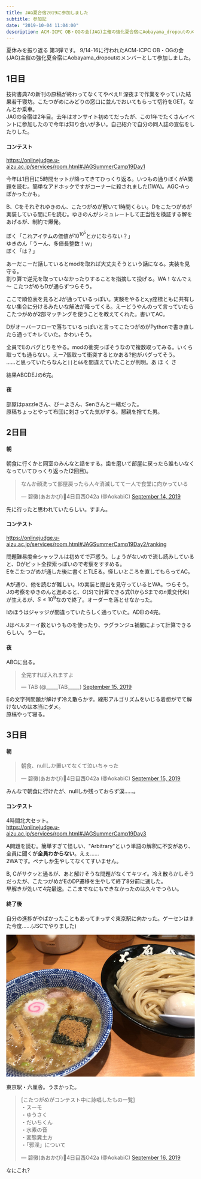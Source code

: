 ```yaml
---
title: JAG夏合宿2019に参加しました
subtitle: 参加記
date: "2019-10-04 11:04:00"
description: ACM-ICPC OB・OGの会(JAG)主催の強化夏合宿にAobayama_dropoutのメンバーとして参加しました。
---
```


夏休みを振り返る 第3弾です。
9/14-16に行われたACM-ICPC OB・OGの会(JAG)主催の強化夏合宿にAobayama_dropoutのメンバーとして参加しました。

## 1日目

技術書典7の新刊の原稿が終わってなくてやべえ!! 深夜まで作業をやっていた結果若干寝坊。こたつがめにみどりの窓口に並んでおいてもらって切符をGET。なんとか乗車。  
JAGの合宿は2年目。去年はオンサイト初めてだったが、この1年でたくさんイベントに参加したので今年は知り合いが多い。自己紹介で自分の同人誌の宣伝をしたりした。

#### コンテスト
https://onlinejudge.u-aizu.ac.jp/services/room.html#JAGSummerCamp19Day1

今年は1日目に5時間セットが降ってきてひっくり返る。いつもの通りぼくがA問題を読む。簡単なアドホックですがコーナーに殺されました(1WA)。AGC-Aっぽかったかも。

B、Cをそれぞれゆきのん、こたつがめが解いて1時間くらい。Dをこたつがめが実装している間にEを読む。ゆきのんがシミュレートして正当性を検証する解をあげるが、制約で爆発。

ぼく「これアイテムの価値が$10^{10^5}$とかにならない？」  
ゆきのん「うーん、多倍長整数！ｗ」  
ぼく「は？」  

あーだこーだ話しているとmodを取れば大丈夫そうという話になる。実装を見守る。  
割り算で逆元を取っていなかったりすることを指摘して投げる。WA！なんでぇ～ こたつがめもDが通らずつらそう。

ここで順位表を見るとJが通っているっぽい。実験をやるとx,y座標ともに共有しない集合に分けるみたいな解法が降ってくる。えーどうやんのって言っていたらこたつがめが2部マッチングを使うことを教えてくれた。書いてAC。

Dがオーバーフローで落ちているっぽいと言ってこたつがめがPythonで書き直したら通ってキレていた。かわいそう。

全員でEのバグとりをやる。modの衝突っぽそうなので複数取ってみる。いくら取っても通らない。えー7個取って衝突するとかある?他がバグってそう。  
……と思っていたらなんと`||`と`&&`を間違えていたことが判明。あ   ほ   く   さ

結果ABCDEJの6完。

#### 夜
部屋はpazzleさん、ぴーよさん、Senさんと一緒だった。  
原稿ちょっとやって布団に刺さってた気がする。懇親を捨てた男。

## 2日目
#### 朝
朝食に行くかと同室のみんなと話をする。歯を磨いて部屋に戻ったら誰もいなくなっていてひっくり返った(2回目)。

<blockquote class="twitter-tweet"><p lang="ja" dir="ltr">なんか顔洗って部屋戻ったら人々消滅してて一人で食堂に向かっている</p>&mdash; 碧黴(あおかび)🦇4日目西O42a (@AokabiC) <a href="https://twitter.com/AokabiC/status/1173014728379002880?ref_src=twsrc%5Etfw">September 14, 2019</a></blockquote> <script async src="https://platform.twitter.com/widgets.js" charset="utf-8"></script>

先に行ったと思われていたらしい。すまん。

#### コンテスト

https://onlinejudge.u-aizu.ac.jp/services/room.html#JAGSummerCamp19Day2/ranking

問題難易度全シャッフルは初めてで戸惑う。しょうがないので流し読みしていると、Dがビット全探索っぽいので考察をすすめる。  
Eをこたつがめが通した後に書くとTLEる。怪しいところを直してもらってAC。

Aが通り、他を読むが難しい。Iの実装と提出を見守っているとWA。つらそう。  
Jの考察をゆきのんと進めると、$O(S)$で計算できる式($1$から$S$までの$n$乗交代和)が生えるが、$S \leq 10^9$なので終了。オーダーを落とせなかった。

Iのほうはジャッジが間違っていたらしく通っていた。ADEIの4完。

Jはベルヌーイ数というものを使ったり、ラグランジュ補間によって計算できるらしい。うーむ。

#### 夜
ABCに出る。 

<blockquote class="twitter-tweet"><p lang="ja" dir="ltr">全完すれば入れますよ</p>&mdash; TAB (@_____TAB_____) <a href="https://twitter.com/_____TAB_____/status/1173151808316829697?ref_src=twsrc%5Etfw">September 15, 2019</a></blockquote> <script async src="https://platform.twitter.com/widgets.js" charset="utf-8"></script>

Eの文字列問題が解けず冷え散らかす。線形アルゴリズムをいじる着想がでて解けないのは本当にダメ。  
原稿やって寝る。

## 3日目
#### 朝

<blockquote class="twitter-tweet"><p lang="ja" dir="ltr">朝食、nullしか置いてなくて泣いちゃった</p>&mdash; 碧黴(あおかび)🦇4日目西O42a (@AokabiC) <a href="https://twitter.com/AokabiC/status/1173382399691878400?ref_src=twsrc%5Etfw">September 15, 2019</a></blockquote> <script async src="https://platform.twitter.com/widgets.js" charset="utf-8"></script>

みんなで朝食に行けたが、nullしか残っておらず涙……。

#### コンテスト
4時間北大セット。  
https://onlinejudge.u-aizu.ac.jp/services/room.html#JAGSummerCamp19Day3

A問題を読む。簡単すぎて怪しい、"Arbitrary"という単語の解釈に不安があり、全員に聞くが**全員わからない**。えぇ……  
2WAです。ペナしか生やしてなくてすいません。

B, Cがサクッと通るが、あと解けそうな問題がなくてキツイ。冷え散らかしそうだったが、こたつがめがEのDP遷移を生やして終了8分前に通した。  
早解きが効いて4完最速。ここまでなにもできなかったのは久々でつらい。

#### 終了後
自分の進捗がやばかったこともあってまっすぐ東京駅に向かった。ゲーセンはまた今度……(JSCでやりました)

![ラーメン](rmn.jpg)

東京駅・六厘舎。うまかった。

<blockquote class="twitter-tweet"><p lang="ja" dir="ltr">[こたつがめがコンテスト中に詠唱したもの一覧]<br>・スーモ<br>・ゆうさく<br>・だいちくん<br>・水素の音<br>・変態糞土方<br>・「邪淫」について</p>&mdash; 碧黴(あおかび)🦇4日目西O42a (@AokabiC) <a href="https://twitter.com/AokabiC/status/1173474644155756545?ref_src=twsrc%5Etfw">September 16, 2019</a></blockquote> <script async src="https://platform.twitter.com/widgets.js" charset="utf-8"></script>

なにこれ?

